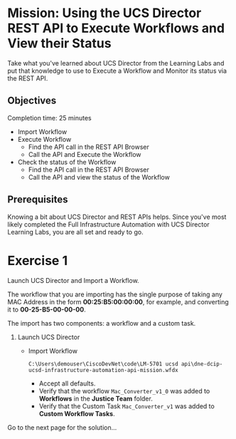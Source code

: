 # Mission: Using the UCS Director REST API to Execute Workflows and View their Status

Take what you've learned about UCS Director from the Learning Labs and put that knowledge to use to Execute a Workflow and Monitor its status via the REST API.

## Objectives

Completion time: 25 minutes

  - Import Workflow
  - Execute Workflow
    - Find the API call in the REST API Browser
    - Call the API and Execute the Workflow
  - Check the status of the Workflow
    - Find the API call in the REST API Browser
    - Call the API and view the status of the Workflow

## Prerequisites

Knowing a bit about UCS Director and REST APIs helps. Since you've most likely completed the Full Infrastructure Automation with UCS Director Learning Labs, you are all set and ready to go.

# Exercise 1
Launch UCS Director and Import a Workflow.

The workflow that you are importing has the single purpose of taking any MAC Address in the form **00:25:B5:00:00:00**, for example, and converting it to **00-25-B5-00-00-00**.

The import has two components: a workflow and a custom task.

1. Launch UCS Director

    - Import Workflow
      ```code
      C:\Users\demouser\CiscoDevNet\code\LM-5701 ucsd api\dne-dcip-ucsd-infrastructure-automation-api-mission.wfdx
      ```  
      - Accept all defaults.
      - Verify that the workflow `Mac_Converter_v1_0` was added to **Workflows** in the **Justice Team** folder.
      - Verify that the Custom Task `Mac_Converter_v1` was added to **Custom Workflow Tasks**.

Go to the next page for the solution...

